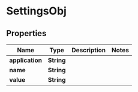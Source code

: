 

# SettingsObj


## Properties

| Name | Type | Description | Notes |
|------------ | ------------- | ------------- | -------------|
|**application** | **String** |  |  |
|**name** | **String** |  |  |
|**value** | **String** |  |  |



